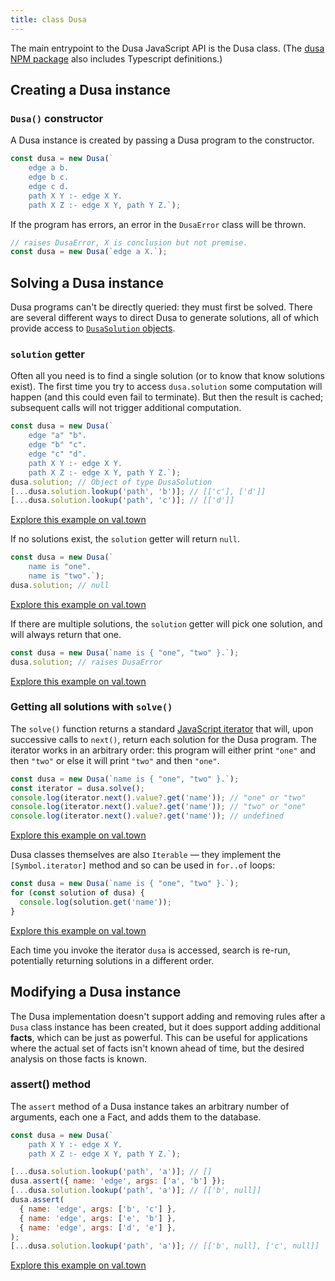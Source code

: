 ```yaml
---
title: class Dusa
---
```


The main entrypoint to the Dusa JavaScript API is the Dusa class. (The
[dusa NPM package](https://www.npmjs.com/package/dusa) also includes Typescript
definitions.)

## Creating a Dusa instance

### `Dusa()` constructor

A Dusa instance is created by passing a Dusa program to the constructor.

```javascript
const dusa = new Dusa(`
    edge a b.
    edge b c.
    edge c d.
    path X Y :- edge X Y.
    path X Z :- edge X Y, path Y Z.`);
```

If the program has errors, an error in the `DusaError` class will be thrown.

```javascript
// raises DusaError, X is conclusion but not premise.
const dusa = new Dusa(`edge a X.`);
```

## Solving a Dusa instance

Dusa programs can't be directly queried: they must first be solved. There are
several different ways to direct Dusa to generate solutions, all of which
provide access to [`DusaSolution` objects](/docs/api/dusasolution/).

### `solution` getter

Often all you need is to find a single solution (or to know that know
solutions exist). The first time you try to access `dusa.solution` some
computation will happen (and this could even fail to terminate). But then the
result is cached; subsequent calls will not trigger additional computation.

```javascript
const dusa = new Dusa(`
    edge "a" "b".
    edge "b" "c".
    edge "c" "d".
    path X Y :- edge X Y.
    path X Z :- edge X Y, path Y Z.`);
dusa.solution; // Object of type DusaSolution
[...dusa.solution.lookup('path', 'b')]; // [['c'], ['d']]
[...dusa.solution.lookup('path', 'c')]; // [['d']]
```

[Explore this example on val.town](https://www.val.town/v/robsimmons/solution_getter_yes)

If no solutions exist, the `solution` getter will return `null`.

```javascript
const dusa = new Dusa(`
    name is "one".
    name is "two".`);
dusa.solution; // null
```

[Explore this example on val.town](https://www.val.town/v/robsimmons/solution_getter_no)

If there are multiple solutions, the `solution` getter will pick one solution,
and will always return that one.

```javascript
const dusa = new Dusa(`name is { "one", "two" }.`);
dusa.solution; // raises DusaError
```

[Explore this example on val.town](https://www.val.town/v/robsimmons/solution_getter_maybe)

### Getting all solutions with `solve()`

The `solve()` function returns a standard
[JavaScript iterator](https://developer.mozilla.org/en-US/docs/Web/JavaScript/Reference/Global_Objects/Iterator)
that will, upon successive calls to `next()`, return each solution for the
Dusa program. The iterator works in an arbitrary order: this program will
either print `"one"` and then `"two"` or else it will print `"two"` and then
`"one"`.

```javascript
const dusa = new Dusa(`name is { "one", "two" }.`);
const iterator = dusa.solve();
console.log(iterator.next().value?.get('name')); // "one" or "two"
console.log(iterator.next().value?.get('name')); // "two" or "one"
console.log(iterator.next().value?.get('name')); // undefined
```

[Explore this example on val.town](https://www.val.town/v/robsimmons/solutions_with_next)

Dusa classes themselves are also `Iterable` — they implement the
`[Symbol.iterator]` method and so can be used in `for..of` loops:

```javascript
const dusa = new Dusa(`name is { "one", "two" }.`);
for (const solution of dusa) {
  console.log(solution.get('name'));
}
```

[Explore this example on val.town](https://www.val.town/v/robsimmons/solutions_enumerate)

Each time you invoke the iterator `dusa` is accessed, search is re-run,
potentially returning solutions in a different order.

## Modifying a Dusa instance

The Dusa implementation doesn't support adding and removing rules after a
`Dusa` class instance has been created, but it does support adding additional
**facts**, which can be just as powerful. This can be useful for applications
where the actual set of facts isn't known ahead of time, but the desired
analysis on those facts is known.

### assert() method

The `assert` method of a Dusa instance takes an arbitrary number of arguments,
each one a Fact, and adds them to the database.

```javascript
const dusa = new Dusa(`
    path X Y :- edge X Y.
    path X Z :- edge X Y, path Y Z.`);

[...dusa.solution.lookup('path', 'a')]; // []
dusa.assert({ name: 'edge', args: ['a', 'b'] });
[...dusa.solution.lookup('path', 'a')]; // [['b', null]]
dusa.assert(
  { name: 'edge', args: ['b', 'c'] },
  { name: 'edge', args: ['e', 'b'] },
  { name: 'edge', args: ['d', 'e'] },
);
[...dusa.solution.lookup('path', 'a')]; // [['b', null], ['c', null]]
```

[Explore this example on val.town](https://www.val.town/v/robsimmons/dusa_assertion)
